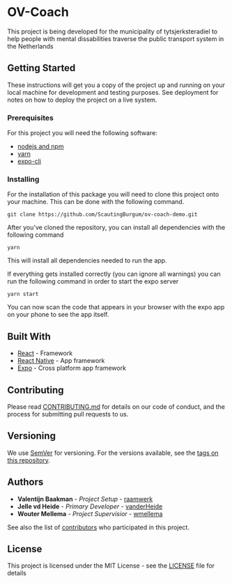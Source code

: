 # OV-Coach

This project is being developed for the municipality of tytsjerksteradiel to help people with mental dissabilities traverse the public transport system in the Netherlands

## Getting Started

These instructions will get you a copy of the project up and running on your local machine for development and testing purposes. See deployment for notes on how to deploy the project on a live system.

### Prerequisites

For this project you will need the following software:
* [nodejs and npm](https://nodejs.org/en/)
* [yarn](https://yarnpkg.com/en/docs/install)
* [expo-cli](https://docs.expo.io/versions/latest/introduction/installation)

### Installing

For the installation of this package you will need to clone this project onto your machine. This can be done with the following command.

```
git clone https://github.com/ScautingBurgum/ov-coach-demo.git
```

After you've cloned the repository, you can install all dependencies with the following command

```
yarn
```
This will install all dependencies needed to run the app.

If everything gets installed correctly (you can ignore all warnings) you can run the following command in order to start the expo server

```
yarn start
```

You can now scan the code that appears in your browser with the expo app on your phone to see the app itself.

## Built With

* [React](https://reactjs.org/) - Framework
* [React Native](http://www.reactnative.com/l) - App framework
* [Expo](https://expo.io/) - Cross platform app framework

## Contributing

Please read [CONTRIBUTING.md](https://gist.github.com/PurpleBooth/b24679402957c63ec426) for details on our code of conduct, and the process for submitting pull requests to us.

## Versioning

We use [SemVer](http://semver.org/) for versioning. For the versions available, see the [tags on this repository](https://github.com/wmellema/docker-laravel/tags).

## Authors

* **Valentijn Baakman** - *Project Setup* - [raamwerk](https://github.com/raamwerk)
* **Jelle vd Heide** - *Primary Developer* - [vanderHeide](https://github.com/vanderHeide)
* **Wouter Mellema** - *Project Supervisior* - [wmellema](https://github.com/wmellema)

See also the list of [contributors](https://github.com/ScautingBurgum/ov-coach-demo/graphs/contributors) who participated in this project.

## License

This project is licensed under the MIT License - see the [LICENSE](LICENSE) file for details
